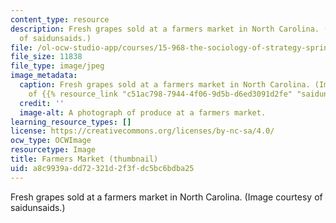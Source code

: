 ```yaml
---
content_type: resource
description: Fresh grapes sold at a farmers market in North Carolina. (Image courtesy
  of saidunsaids.)
file: /ol-ocw-studio-app/courses/15-968-the-sociology-of-strategy-spring-2005/a8c9939add72321d2f3fdc5bc6bdba25_15-968s05-th.jpg
file_size: 11838
file_type: image/jpeg
image_metadata:
  caption: Fresh grapes sold at a farmers market in North Carolina. (Image courtesy
    of {{% resource_link "c51ac798-7944-4f06-9d5b-d6ed3091d2fe" "saidunsaids" %}}.)
  credit: ''
  image-alt: A photograph of produce at a farmers market.
learning_resource_types: []
license: https://creativecommons.org/licenses/by-nc-sa/4.0/
ocw_type: OCWImage
resourcetype: Image
title: Farmers Market (thumbnail)
uid: a8c9939a-dd72-321d-2f3f-dc5bc6bdba25
---
```

Fresh grapes sold at a farmers market in North Carolina. (Image courtesy of saidunsaids.)